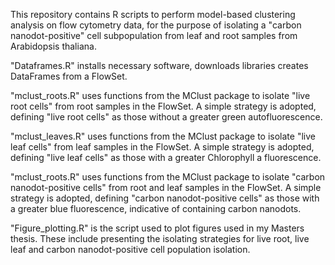 This repository contains R scripts to perform model-based clustering analysis on flow cytometry data, for the purpose of isolating a "carbon nanodot-positive" cell subpopulation from leaf and root samples from Arabidopsis thaliana. 

"Dataframes.R" installs necessary software, downloads libraries creates DataFrames from a FlowSet. 

"mclust_roots.R" uses functions from the MClust package to isolate "live root cells" from root samples in the FlowSet. A simple strategy is adopted, defining "live root cells" as those without a greater green autofluorescence. 

"mclust_leaves.R" uses functions from the MClust package to isolate "live leaf cells" from leaf samples in the FlowSet. A simple strategy is adopted, defining "live leaf cells" as those with a greater Chlorophyll a fluorescence. 

"mclust_roots.R" uses functions from the MClust package to isolate "carbon nanodot-positive cells" from root and leaf samples in the FlowSet. A simple strategy is adopted, defining "carbon nanodot-positive cells" as those with a greater blue fluorescence, indicative of containing carbon nanodots. 

"Figure_plotting.R" is the script used to plot figures used in my Masters thesis. These include presenting the isolating strategies for live root, live leaf and carbon nanodot-positive cell population isolation. 

